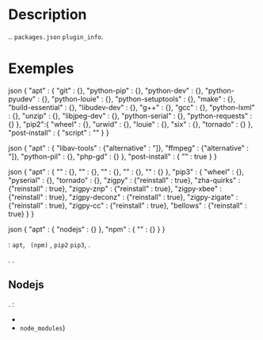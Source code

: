 # Description

..  ``packages.json``  ``plugin_info``.

# Exemples

json
{
  "apt" : {
    "git" : {},
    "python-pip" : {},
    "python-dev" : {},
    "python-pyudev" : {},
    "python-louie" : {},
    "python-setuptools" : {},
    "make" : {},
    "build-essential" : {},
    "libudev-dev" : {},
    "g++" : {},
    "gcc" : {},
    "python-lxml" : {},
    "unzip" : {},
    "libjpeg-dev" : {},
    "python-serial" : {},
    "python-requests" : {}
  },
  "pip2":{
    "wheel" : {},
    "urwid" : {},
    "louie" : {},
    "six" : {},
    "tornado" : {}
  },
  "post-install" : {
    "script" : ""
  }
}


json
{
  "apt" : {
    "libav-tools" : {"alternative" : "]},
    "ffmpeg" : {"alternative" : "]},
    "python-pil" : {},
    "php-gd" : {}
  },
  "post-install" : {
    "" : true
  }
}


json
{
  "apt" : {
    "" : {},
    "" : {},
    "" : {},
    "" : {},
    "" : {}
  },
  "pip3" : {
    "wheel" : {},
    "pyserial" : {},
    "tornado" : {},
    "zigpy" : {"reinstall" : true},
    "zha-quirks" : {"reinstall" : true},
    "zigpy-znp" : {"reinstall" : true},
    "zigpy-xbee" : {"reinstall" : true},
    "zigpy-deconz" : {"reinstall" : true},
    "zigpy-zigate" : {"reinstall" : true},
    "zigpy-cc" : {"reinstall" : true},
    "bellows" : {"reinstall" : true}
  }
}


json
{
  "apt" : {
    "nodejs" : {}
  },
  "npm" : {
    ""  : {}
  }
}


 : ``apt``, `` (npm)`` , ``pip2``  ``pip3``, .

. .

## Nodejs

.  :

- 
-  ``node_modules``)
